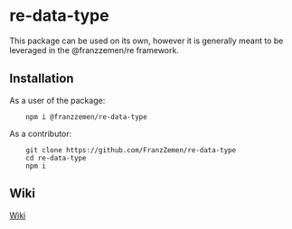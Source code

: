 # re-data-type
This package can be used on its own, however it is generally meant to be leveraged in the @franzzemen/re framework.

## Installation

As a user of the package:

        npm i @franzzemen/re-data-type

As a contributor:

        git clone https://github.com/FranzZemen/re-data-type
        cd re-data-type
        npm i

## Wiki
[Wiki](./ts-src/wiki.md)

